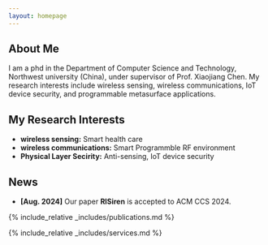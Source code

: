 ```yaml
---
layout: homepage
---
```


## About Me

I am a phd in the Department of Computer Science and Technology, Northwest university (China), under supervisor of Prof. Xiaojiang Chen. My research interests include wireless sensing, wireless communications, IoT device security, and programmable metasurface applications.

## My Research Interests

- **wireless sensing:** Smart health care
- **wireless communications:** Smart Programmble RF environment
- **Physical Layer Secirity:** Anti-sensing, IoT device security

## News

- **[Aug. 2024]** Our paper **RISiren**  is accepted to ACM CCS 2024.


{% include_relative _includes/publications.md %}

{% include_relative _includes/services.md %}
